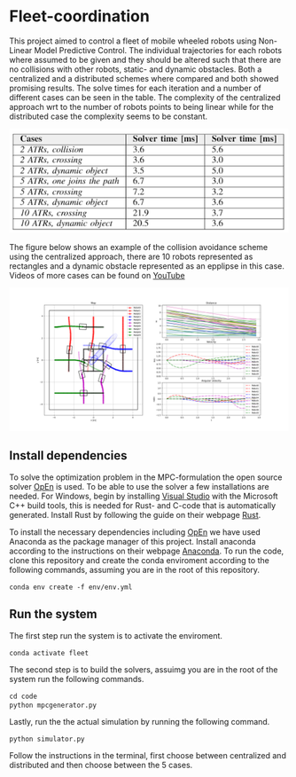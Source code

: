 # Fleet-coordination
This project aimed to control a fleet of mobile wheeled robots using Non-Linear Model Predictive Control. The individual trajectories for each robots where assumed to be given and they should be altered such that there are no collisions with other robots, static- and dynamic obstacles. Both a centralized and a distributed schemes where compared and both showed promising results. The solve times for each iteration and a number of different cases can be seen in the table. The complexity of the centralized approach wrt to the number of robots points to being linear while for the distributed case the complexity seems to be constant.

![solve](docs/solvetimes.PNG)

The figure below shows an example of the collision avoidance scheme using the centralized approach, there are 10 robots represented as rectangles and a dynamic obstacle represented as an epplipse in this case. Videos of more cases can be found on [YouTube](https://www.youtube.com/playlist?list=PLjko-_vToC0wUDgxAlXtwgOw34NESLCbh)

![img](docs/displayimg.png)

## Install dependencies
To solve the optimization problem in the MPC-formulation the open source solver [OpEn](https://alphaville.github.io/optimization-engine/docs/installation) is used. To be able to use the solver a few installations are needed. For Windows, begin by installing [Visual Studio](https://visualstudio.microsoft.com/downloads/) with the Microsoft C++ build tools, this is needed for Rust- and C-code that is automatically generated. Install Rust by following the guide on their webpage [Rust](https://www.rust-lang.org/tools/install). 

To install the necessary dependencies including [OpEn](https://alphaville.github.io/optimization-engine/docs/installation) we have used Anaconda as the package manager of this project. Install anaconda according to the instructions on their webpage [Anaconda](https://www.anaconda.com/products/individual). To run the code, clone this repository and create the conda enviroment according to the following commands, assuming you are in the root of this repository. 

```
conda env create -f env/env.yml
```

## Run the system 


The first step run the system is to activate the enviroment. 

```
conda activate fleet
```

The second step is to build the solvers, assuimg you are in the root of the system run the following commands.
```
cd code 
python mpcgenerator.py
```

Lastly, run the the actual simulation by running the following command.
```
python simulator.py
```

Follow the instructions in the terminal, first choose between centralized and distributed and then choose between the 5 cases.

